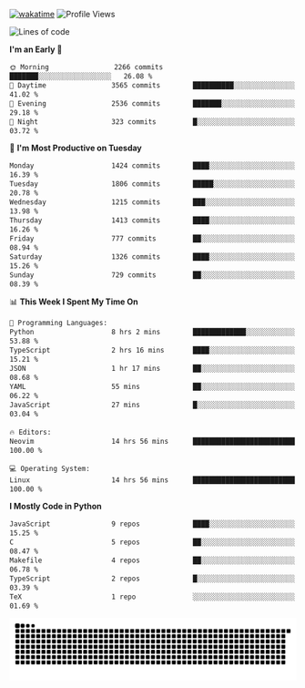 [![wakatime](https://wakatime.com/badge/user/b920b284-3cde-4cd4-b72e-f7f22d050b16.svg)](https://wakatime.com/@b920b284-3cde-4cd4-b72e-f7f22d050b16)
![Profile Views](http://img.shields.io/badge/Profile%20Views-4586-blue)
<!--START_SECTION:waka-->
![Lines of code](https://img.shields.io/badge/From%20Hello%20World%20I%27ve%20Written-6.7%20million%20lines%20of%20code-blue)

**I'm an Early 🐤** 

```text
🌞 Morning                2266 commits        ███████░░░░░░░░░░░░░░░░░░   26.08 % 
🌆 Daytime                3565 commits        ██████████░░░░░░░░░░░░░░░   41.02 % 
🌃 Evening                2536 commits        ███████░░░░░░░░░░░░░░░░░░   29.18 % 
🌙 Night                  323 commits         █░░░░░░░░░░░░░░░░░░░░░░░░   03.72 % 
```
📅 **I'm Most Productive on Tuesday** 

```text
Monday                   1424 commits        ████░░░░░░░░░░░░░░░░░░░░░   16.39 % 
Tuesday                  1806 commits        █████░░░░░░░░░░░░░░░░░░░░   20.78 % 
Wednesday                1215 commits        ███░░░░░░░░░░░░░░░░░░░░░░   13.98 % 
Thursday                 1413 commits        ████░░░░░░░░░░░░░░░░░░░░░   16.26 % 
Friday                   777 commits         ██░░░░░░░░░░░░░░░░░░░░░░░   08.94 % 
Saturday                 1326 commits        ████░░░░░░░░░░░░░░░░░░░░░   15.26 % 
Sunday                   729 commits         ██░░░░░░░░░░░░░░░░░░░░░░░   08.39 % 
```


📊 **This Week I Spent My Time On** 

```text
💬 Programming Languages: 
Python                   8 hrs 2 mins        █████████████░░░░░░░░░░░░   53.88 % 
TypeScript               2 hrs 16 mins       ████░░░░░░░░░░░░░░░░░░░░░   15.21 % 
JSON                     1 hr 17 mins        ██░░░░░░░░░░░░░░░░░░░░░░░   08.68 % 
YAML                     55 mins             ██░░░░░░░░░░░░░░░░░░░░░░░   06.22 % 
JavaScript               27 mins             █░░░░░░░░░░░░░░░░░░░░░░░░   03.04 % 

🔥 Editors: 
Neovim                   14 hrs 56 mins      █████████████████████████   100.00 % 

💻 Operating System: 
Linux                    14 hrs 56 mins      █████████████████████████   100.00 % 
```

**I Mostly Code in Python** 

```text
JavaScript               9 repos             ████░░░░░░░░░░░░░░░░░░░░░   15.25 % 
C                        5 repos             ██░░░░░░░░░░░░░░░░░░░░░░░   08.47 % 
Makefile                 4 repos             ██░░░░░░░░░░░░░░░░░░░░░░░   06.78 % 
TypeScript               2 repos             █░░░░░░░░░░░░░░░░░░░░░░░░   03.39 % 
TeX                      1 repo              ░░░░░░░░░░░░░░░░░░░░░░░░░   01.69 % 
```




<!--END_SECTION:waka-->
![Snake animation](https://raw.githubusercontent.com/timmypidashev/timmypidashev/main/commits.svg)
